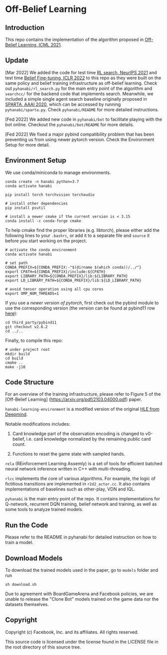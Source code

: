 # Off-Belief Learning

## Introduction

This repo contains the implementation of the algorithm proposed
in [Off-Belief Learning, ICML 2021](https://arxiv.org/pdf/2103.04000.pdf).

## Update
[Mar 2022] We added the code for test time [RL search,
NeurIPS 2021](https://arxiv.org/pdf/2109.15316.pdf) and test time
[Belief Fine-tuning,
ICLR 2022](https://openreview.net/pdf?id=ckZY7DGa7FQ) to this repo as
they were built on the same policy and belief training infrastructure
as off-belief learning. Check out `pyhanabi/rl_search.py` for the main
entry point of the algorithm and `searchcc/` for the backend code that
implements search. Meanwhile, we included a simple single agent search
baseline originally proposed in [SPARTA, AAAI
2020](https://arxiv.org/abs/1912.02318), which can be accessed by
running `pyhanabi/sparta.py`. Check `pyhanabi/README` for more detailed
instructions.

[Fed 2022] We added new code in `pyhanabi/bot` to facilitate playing with
the bot online. Checkout the `pyhanabi/bot/README` for more details.

[Fed 2022] We fixed a major pybind compatibility problem that has been
preventing us from using newer pytorch version. Check the Environment Setup
for more detail.

## Environment Setup
We use conda/miniconda to manage environments.

```shell
conda create -n hanabi python=3.7
conda activate hanabi

pip install torch torchvision torchaudio

# install other dependencies
pip install psutil

# install a newer cmake if the current version is < 3.15
conda install -c conda-forge cmake
```

To help cmake find the proper libraries (e.g. libtorch), please either
add the following lines to your `.bashrc`, or add it to a separate file
and `source` it before you start working on the project.

```shell
# activate the conda environment
conda activate hanabi

# set path
CONDA_PREFIX=${CONDA_PREFIX:-"$(dirname $(which conda))/../"}
export CPATH=${CONDA_PREFIX}/include:${CPATH}
export LIBRARY_PATH=${CONDA_PREFIX}/lib:${LIBRARY_PATH}
export LD_LIBRARY_PATH=${CONDA_PREFIX}/lib:${LD_LIBRARY_PATH}

# avoid tensor operation using all cpu cores
export OMP_NUM_THREADS=1
```

If you use a *newer version of pytorch*, first check
out the pybind module to use the corresponding version (the
version can be found at pybind11 row [here](https://github.com/pytorch/pytorch/tree/master/third_party)):
```
cd third_party/pybind11
git checkout v2.6.2
cd ../..
```

Finally, to compile this repo:

```shell
# under project root
mkdir build
cd build
cmake ..
make -j10
```

## Code Structure

For an overview of the training infrastructure, please refer to Figure 5 of the
[Off-Belief Learning] (https://arxiv.org/pdf/2103.04000.pdf) paper.

`hanabi-learning-environment` is a modified version of the original
[HLE from Deepmind](https://github.com/deepmind/hanabi-learning-environment).

Notable modifications includes:

1) Card knowledge part of the observation encoding is changed to
v0-belief, i.e.  card knowledge normalized by the remaining public
card count.

2) Functions to reset the game state with sampled hands.

`rela` (REinforcement Learning Assemly) is a set of tools for
efficient batched neural network inference written in C++ with
multi-threading.

`rlcc` implements the core of various algorithms. For example, the
logic of fictitious transitions are implemented in `r2d2_actor.cc`.
It also contains implementations of baselines such as other-play, VDN
and IQL.

`pyhanabi` is the main entry point of the repo. It contains implementations for
Q-network, recurrent DQN training, belief network and training, as well as some tools
to analyze trained models.

## Run the Code

Please refer to the README in pyhanabi for detailed instruction on how to train a model.

## Download Models

To download the trained models used in the paper, go to `models` folder and run

```shell
sh download.sh
```

Due to agreement with BoardGameArena and Facebook policies, we are
unable to release the "Clone Bot" models trained on the game data nor
the datasets themselves.

## Copyright
Copyright (c) Facebook, Inc. and its affiliates. All rights reserved.

This source code is licensed under the license found in the LICENSE
file in the root directory of this source tree.
